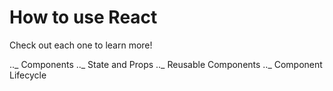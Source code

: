 # How to use React

Check out each one to learn more!

.._ Components
.._ State and Props
.._ Reusable Components
.._ Component Lifecycle
